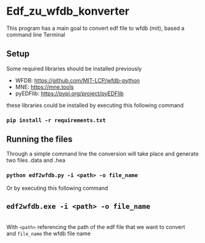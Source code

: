 # Edf_zu_wfdb_konverter

This program has a main goal to convert edf file to wfdb (mit), based a command line Terminal 

## Setup 
Some required libraries should be installed previously 
- WFDB: https://github.com/MIT-LCP/wfdb-python 
- MNE: https://mne.tools
- pyEDFlib: https://pypi.org/project/pyEDFlib

these libraries could be installed by executing this following command 

### `pip install -r requirements.txt`

## Running the files 
Through a simple command line the conversion will take place and generate two files .data and .hea 
### `python edf2wfdb.py -i <path> -o file_name` 

Or by executing this following command 
## `edf2wfdb.exe -i <path> -o file_name` 

<br> With `<path>` referencing the path of the edf file that we want to convert <br> and `file_name` the wfdb file name



